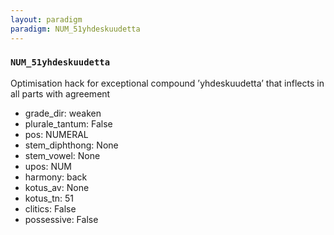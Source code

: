 ```yaml
---
layout: paradigm
paradigm: NUM_51yhdeskuudetta
---
```

### ` NUM_51yhdeskuudetta `

Optimisation hack for exceptional compound ’yhdeskuudetta’ that inflects in all parts with agreement
* grade_dir: weaken
* plurale_tantum: False
* pos: NUMERAL
* stem_diphthong: None
* stem_vowel: None
* upos: NUM
* harmony: back
* kotus_av: None
* kotus_tn: 51
* clitics: False
* possessive: False
